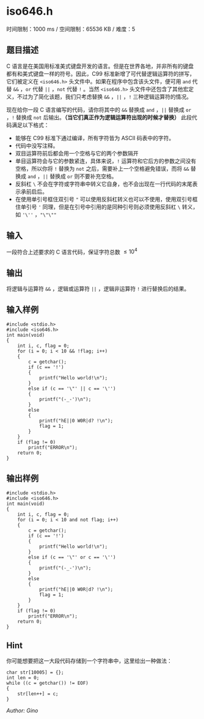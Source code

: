 # iso646.h

时间限制：1000 ms / 空间限制：65536 KB / 难度：5

## 题目描述

C 语言是在美国用标准美式键盘开发的语言。但是在世界各地，并非所有的键盘都有和美式键盘一样的符号。因此，C99 标准新增了可代替逻辑运算符的拼写，它们被定义在 `<iso646.h>` 头文件中。如果在程序中包含该头文件，便可用 `and` 代替 `&&` ，`or` 代替 `||` ，`not` 代替 `!` 。当然 `<iso646.h>` 头文件中还包含了其他宏定义，不过为了简化该题，我们只考虑替换 `&&` ，`||` ，`!` 三种逻辑运算符的情况。

现在给你一段 C 语言编写的代码，请你将其中的 `&&` 替换成 `and` ，`||` 替换成 `or` ，`!` 替换成 `not` 后输出。**（当它们真正作为逻辑运算符出现的时候才替换）** 此段代码满足以下格式：

* 能够在 C99 标准下通过编译，所有字符皆为 ASCII 码表中的字符。
* 代码中没写注释。
* 双目运算符前后都会用一个空格与它的两个参数隔开
* 单目运算符会与它的参数紧连，具体来说，`!` 运算符和它后方的参数之间没有空格，所以你将 `!` 替换为 `not` 之后，需要补上一个空格避免错误，而将 `&&` 替换成 `and` ，`||` 替换成 `or` 则不要补充空格。
* 反斜杠 `\` 不会在字符或字符串中转义它自身，也不会出现在一行代码的末尾表示承前启后。
* 在使用单引号框住双引号 `"` 可以使用反斜杠转义也可以不使用，使用双引号框住单引号 `'` 同理，但是在引号中引用的是同种引号则必须使用反斜杠 `\` 转义，如 `'\''` ，`"\"\""`

## 输入

一段符合上述要求的 C 语言代码，保证字符总数 $\le 10^4$

## 输出

将逻辑与运算符 `&&` ，逻辑或运算符 `||` ，逻辑非运算符 `!` 进行替换后的结果。

## 输入样例

    #include <stdio.h>
    #include <iso646.h>
    int main(void)
    {
        int i, c, flag = 0;
        for (i = 0; i < 10 && !flag; i++)
        {
            c = getchar();
            if (c == '!')
            {
                printf("Hello world!\n");
            }
            else if (c == '\"' || c == '\'')
            {
                printf("(-_-')\n");
            }
            else
            {
                printf("hE||0 W0R|d? !\n");
                flag = 1;
            }
        }
        if (flag != 0)
            printf("ERROR\n");
        return 0;
    }

## 输出样例

    #include <stdio.h>
    #include <iso646.h>
    int main(void)
    {
        int i, c, flag = 0;
        for (i = 0; i < 10 and not flag; i++)
        {
            c = getchar();
            if (c == '!')
            {
                printf("Hello world!\n");
            }
            else if (c == '\"' or c == '\'')
            {
                printf("(-_-')\n");
            }
            else
            {
                printf("hE||0 W0R|d? !\n");
                flag = 1;
            }
        }
        if (flag != 0)
            printf("ERROR\n");
        return 0;
    }

## Hint

你可能想要把这一大段代码存储到一个字符串中，这里给出一种做法：

    char str[10005] = {};
    int len = 0;
    while ((c = getchar()) != EOF)
    {
        str[len++] = c;
    }

*Author: Gino*
